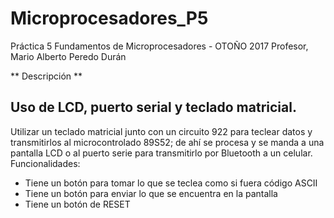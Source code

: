 # Microprocesadores_P5
Práctica 5
Fundamentos de Microprocesadores - OTOÑO 2017
Profesor, Mario Alberto Peredo Durán

** Descripción **
## Uso de LCD, puerto serial y teclado matricial.
Utilizar un teclado matricial junto con un circuito 922 para teclear datos y transmitirlos al microcontrolado 89S52; de ahí se procesa y se manda a una pantalla LCD o al puerto serie para transmitirlo por Bluetooth a un celular.
Funcionalidades:
* Tiene un botón para tomar lo que se teclea como si fuera código ASCII
* Tiene un botón para enviar lo que se encuentra en la pantalla
* Tiene un botón de RESET


